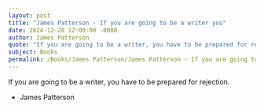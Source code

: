 ```yaml
---
layout: post
title: "James Patterson - If you are going to be a writer you"
date: 2024-12-28 12:00:00 -0000
author: James Patterson
quote: "If you are going to be a writer, you have to be prepared for rejection."
subject: Books
permalink: /Books/James Patterson/James Patterson - If you are going to be a writer you
---
```


If you are going to be a writer, you have to be prepared for rejection.

- James Patterson
